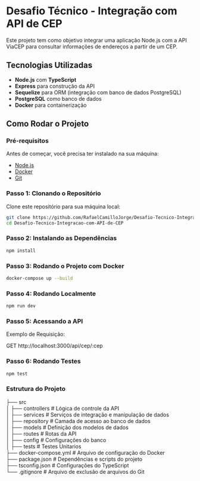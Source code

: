 # Desafio Técnico - Integração com API de CEP

Este projeto tem como objetivo integrar uma aplicação Node.js com a API ViaCEP para consultar informações de endereços a partir de um CEP.

## Tecnologias Utilizadas

- **Node.js** com **TypeScript**
- **Express** para construção da API
- **Sequelize** para ORM (integração com banco de dados PostgreSQL)
- **PostgreSQL** como banco de dados
- **Docker** para containerização

## Como Rodar o Projeto

### Pré-requisitos

Antes de começar, você precisa ter instalado na sua máquina:

- [Node.js](https://nodejs.org/)
- [Docker](https://www.docker.com/)
- [Git](https://git-scm.com/)

### Passo 1: Clonando o Repositório

Clone este repositório para sua máquina local:

```bash
git clone https://github.com/RafaelCamilloJorge/Desafio-Tecnico-Integracao-com-API-de-CEP.git
cd Desafio-Tecnico-Integracao-com-API-de-CEP
```

### Passo 2: Instalando as Dependências
```bash
npm install
```

### Passo 3: Rodando o Projeto com Docker
```bash
docker-compose up --build
```

### Passo 4: Rodando Localmente
```bash
npm run dev
```

### Passo 5: Acessando a API
Exemplo de Requisição:

GET http://localhost:3000/api/cep/:cep

### Passo 6: Rodando Testes
```bash
npm test
```

### Estrutura do Projeto
├── src    
│ ├── controllers # Lógica de controle da API  
│ ├── services # Serviços de integração e manipulação de dados  
│ ├── repository # Camada de acesso ao banco de dados  
│ ├── models # Definição dos modelos de dados  
│ ├── routes # Rotas da API  
│ ├── config # Configurações do banco  
│ ├── tests # Testes Unitarios  
├── docker-compose.yml # Arquivo de configuração do Docker  
├── package.json # Dependências e scripts do projeto  
├── tsconfig.json # Configurações do TypeScript  
└── .gitignore # Arquivo de exclusão de arquivos do Git  
